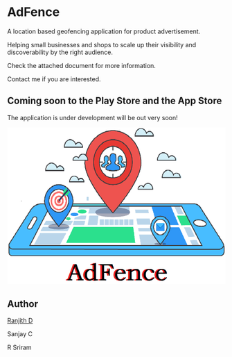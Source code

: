 # AdFence 
A location based geofencing application for product advertisement.

Helping small businesses and shops to scale up their visibility and discoverability by the right audience.

Check the attached document for more information.

Contact me if you are interested.

## Coming soon to the Play Store and the App Store

The application is under development will be out very soon!

<img src="adfence.png">

## Author

[Ranjith D](https://github.com/Ranjith-D)

Sanjay C

R Sriram



